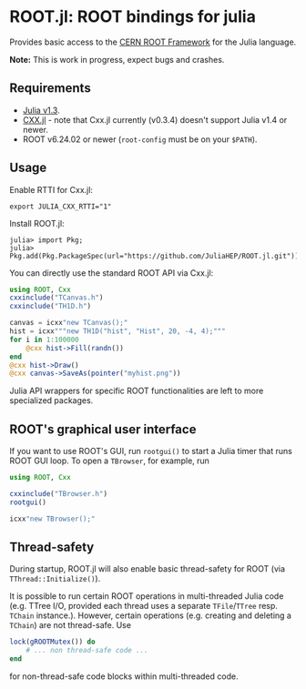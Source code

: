 # ROOT.jl: ROOT bindings for julia

Provides basic access to the [CERN ROOT Framework](https://root.cern.ch/)
for the Julia language.

**Note:** This is work in progress, expect bugs and crashes.


## Requirements

* [Julia v1.3](https://julialang.org/downloads/oldreleases/).
* [CXX.jl](https://github.com/Keno/Cxx.jl) - note that Cxx.jl currently
  (v0.3.4) doesn't support Julia v1.4 or newer.
* ROOT v6.24.02 or newer (`root-config` must be on your `$PATH`).


## Usage

Enable RTTI for Cxx.jl:

```shell
export JULIA_CXX_RTTI="1"
```

Install ROOT.jl:

```
julia> import Pkg;
julia> Pkg.add(Pkg.PackageSpec(url="https://github.com/JuliaHEP/ROOT.jl.git"))
```

You can directly use the standard ROOT API via Cxx.jl:

```julia
using ROOT, Cxx
cxxinclude("TCanvas.h")
cxxinclude("TH1D.h")

canvas = icxx"new TCanvas();"
hist = icxx"""new TH1D("hist", "Hist", 20, -4, 4);"""
for i in 1:100000
    @cxx hist->Fill(randn())
end
@cxx hist->Draw()
@cxx canvas->SaveAs(pointer("myhist.png"))
```

Julia API wrappers for specific ROOT functionalities are left to more
specialized packages.


## ROOT's graphical user interface

If you want to use ROOT's GUI, run `rootgui()` to start a Julia timer that
runs ROOT GUI loop. To open a `TBrowser`, for example, run

```julia
using ROOT, Cxx

cxxinclude("TBrowser.h")
rootgui()

icxx"new TBrowser();"
```

## Thread-safety

During startup, ROOT.jl will also enable basic thread-safety for ROOT
(via `TThread::Initialize()`).

It is possible to run certain ROOT operations in multi-threaded Julia code
(e.g. TTree I/O, provided each thread uses a separate `TFile`/`TTree` resp.
`TChain` instance.). However, certain operations (e.g. creating and deleting
a `TChain`) are not thread-safe. Use

```julia
lock(gROOTMutex()) do
    # ... non thread-safe code ...
end
```

for non-thread-safe code blocks within multi-threaded code.
